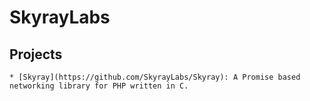 SkyrayLabs
=======

Projects
----------

    * [Skyray](https://github.com/SkyrayLabs/Skyray): A Promise based networking library for PHP written in C.
